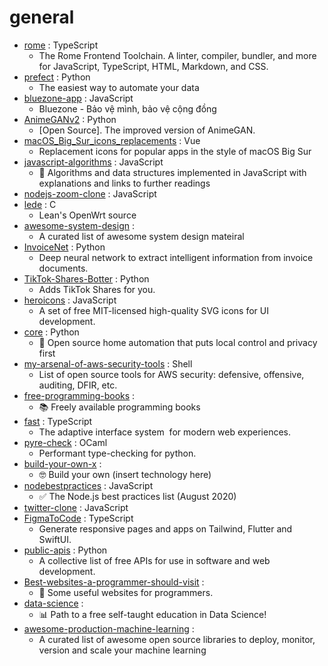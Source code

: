 # general
- [rome](https://github.com/romefrontend/rome) : TypeScript
  - The Rome Frontend Toolchain. A linter, compiler, bundler, and more for JavaScript, TypeScript, HTML, Markdown, and CSS.
- [prefect](https://github.com/PrefectHQ/prefect) : Python
  - The easiest way to automate your data
- [bluezone-app](https://github.com/BluezoneGlobal/bluezone-app) : JavaScript
  - Bluezone - Bảo vệ mình, bảo vệ cộng đồng
- [AnimeGANv2](https://github.com/TachibanaYoshino/AnimeGANv2) : Python
  - [Open Source]. The improved version of AnimeGAN.
- [macOS_Big_Sur_icons_replacements](https://github.com/elrumo/macOS_Big_Sur_icons_replacements) : Vue
  - Replacement icons for popular apps in the style of macOS Big Sur
- [javascript-algorithms](https://github.com/trekhleb/javascript-algorithms) : JavaScript
  - 📝 Algorithms and data structures implemented in JavaScript with explanations and links to further readings
- [nodejs-zoom-clone](https://github.com/CleverProgrammers/nodejs-zoom-clone) : JavaScript
- [lede](https://github.com/coolsnowwolf/lede) : C
  - Lean's OpenWrt source
- [awesome-system-design](https://github.com/madd86/awesome-system-design) : 
  - A curated list of awesome system design mateiral
- [InvoiceNet](https://github.com/naiveHobo/InvoiceNet) : Python
  - Deep neural network to extract intelligent information from invoice documents.
- [TikTok-Shares-Botter](https://github.com/zoony1337/TikTok-Shares-Botter) : Python
  - Adds TikTok Shares for you.
- [heroicons](https://github.com/tailwindlabs/heroicons) : JavaScript
  - A set of free MIT-licensed high-quality SVG icons for UI development.
- [core](https://github.com/home-assistant/core) : Python
  - 🏡 Open source home automation that puts local control and privacy first
- [my-arsenal-of-aws-security-tools](https://github.com/toniblyx/my-arsenal-of-aws-security-tools) : Shell
  - List of open source tools for AWS security: defensive, offensive, auditing, DFIR, etc.
- [free-programming-books](https://github.com/EbookFoundation/free-programming-books) : 
  - 📚 Freely available programming books
- [fast](https://github.com/microsoft/fast) : TypeScript
  - The adaptive interface system  for modern web experiences.
- [pyre-check](https://github.com/facebook/pyre-check) : OCaml
  - Performant type-checking for python.
- [build-your-own-x](https://github.com/danistefanovic/build-your-own-x) : 
  - 🤓 Build your own (insert technology here)
- [nodebestpractices](https://github.com/goldbergyoni/nodebestpractices) : JavaScript
  - ✅ The Node.js best practices list (August 2020)
- [twitter-clone](https://github.com/CleverProgrammers/twitter-clone) : JavaScript
- [FigmaToCode](https://github.com/bernaferrari/FigmaToCode) : TypeScript
  - Generate responsive pages and apps on Tailwind, Flutter and SwiftUI.
- [public-apis](https://github.com/public-apis/public-apis) : Python
  - A collective list of free APIs for use in software and web development.
- [Best-websites-a-programmer-should-visit](https://github.com/sdmg15/Best-websites-a-programmer-should-visit) : 
  - 🔗 Some useful websites for programmers.
- [data-science](https://github.com/ossu/data-science) : 
  - 📊 Path to a free self-taught education in Data Science!
- [awesome-production-machine-learning](https://github.com/EthicalML/awesome-production-machine-learning) : 
  - A curated list of awesome open source libraries to deploy, monitor, version and scale your machine learning
